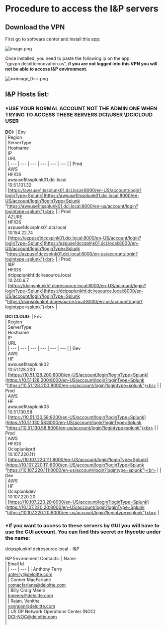# Procedure to access the I&P servers

## Download the VPN 

First go to software center and install this app:

 ![image.png](/.attachments/image-ae066e10-64fb-4399-83bb-7faa1baf19cb.png)

Once installed, you need to paste the following ip on the app: "gpvpn.deloitteinnovation.us", **if you are not logged into this VPN you will not be able to access I&P environment**. 

![==image_0==.png](/.attachments/==image_0==-e999acfc-3af4-4b8b-b634-c5dff6c7687f.png) 


## I&P Hosts list:

### *USE YOUR NORMAL ACCOUNT NOT THE ADMIN ONE WHEN TRYING TO ACCESS THESE SERVERS DCI\USER \DCICLOUD USER

**DCI:**
| Env<br> | Region<br> | ServerType<br> | Hostname<br> | IP<br> | URL<br> |
| --- | --- | --- | --- | --- | --- |
| Prod<br> | AWS<br> | HF/DS<br> | awsuse1itssplunk01.dci.local<br> | 10.51.131.32<br> | [https://awsuse1itssplunk01.dci.local:8000/en-US/account/login?loginType=Splunk](https://awsuse1itssplunk01.dci.local:8000/en-US/account/login?loginType=Splunk "https://awsuse1itssplunk01.dci.local:8000/en-us/account/login?logintype=splunk")<br> |
| Prod<br> | AZURE<br> | HF/DS<br> | azpuse1dccsplnk01.dci.local<br> | 10.154.22.74<br> | [https://azpuse1dccsplnk01.dci.local:8000/en-US/account/login?loginType=Splunk](https://azpuse1dccsplnk01.dci.local:8000/en-US/account/login?loginType=Splunk "https://azpuse1dccsplnk01.dci.local:8000/en-us/account/login?logintype=splunk")<br> |
| Prod<br> | I&P<br> | HF/DS<br> | dcipsplunkhf.dciresource.local<br> | 10.240.6.7<br> | [https://dcipsplunkhf.dciresource.local:8000/en-US/account/login?loginType=Splunk](https://dcipsplunkhf.dciresource.local:8000/en-US/account/login?loginType=Splunk "https://dcipsplunkhf.dciresource.local:8000/en-us/account/login?logintype=splunk")<br> |


**DCI CLOUD**:
| Env<br> | Region<br> | ServerType<br> | Hostname<br> | IP<br> | URL<br> |
| --- | --- | --- | --- | --- | --- |
| Dev<br> | AWS<br> | HF<br> | awsuse1itssplunk02<br> | 10.51.128.200<br> | [https://10.51.128.200:8000/en-US/account/login?loginType=Splunk](https://10.51.128.200:8000/en-US/account/login?loginType=Splunk "https://10.51.128.200:8000/en-us/account/login?logintype=splunk")<br> |
| Prod<br> | AWS<br> | HF<br> | awsuse1itssplunk03<br> | 10.51.130.58<br> | [https://10.51.130.58:8000/en-US/account/login?loginType=Splunk](https://10.51.130.58:8000/en-US/account/login?loginType=Splunk "https://10.51.130.58:8000/en-us/account/login?logintype=splunk")<br> |
| Prod<br> | AWS<br> | HF/DS<br> | Ocisplunkprd<br> | 10.107.220.111<br> | [https://10.107.220.111:8000/en-US/account/login?loginType=Splunk](https://10.107.220.111:8000/en-US/account/login?loginType=Splunk "https://10.107.220.111:8000/en-us/account/login?logintype=splunk")<br> |
| Dev<br> | AWS<br> | HF<br> | Ocisplunkdev<br> | 10.107.220.20<br> | [https://10.107.220.20:8000/en-US/account/login?loginType=Splunk](https://10.107.220.20:8000/en-US/account/login?loginType=Splunk "https://10.107.220.20:8000/en-us/account/login?logintype=splunk")<br> |




### *If you want to access to these servers by GUI you will have to use the  GUI account. You can find this secret on thycotic under the name: 
dcipsplunkhf.dciresource.local - I&P


      
I&P Environment Contacts:
| Name<br> | Email Id<br> |
| --- | --- |
| Anthony Terry<br> | [anterry@deloitte.com](mailto:anterry@deloitte.com)<br> |
| Conner MacFarlane<br> | [comacfarlane@deloitte.com](mailto:comacfarlane@deloitte.com)<br> |
| Billy Craig Meers<br> | [bmeers@deloitte.com](mailto:bmeers@deloitte.com)<br> |
| Rajan, Vanitha<br> | [vanrajan@deloitte.com](mailto:vanrajan@deloitte.com)<br> |
| US DP Network Operations Center (NOC)<br> | [DCI-NOC@deloitte.com](mailto:DCI-NOC@deloitte.com)<br> |


